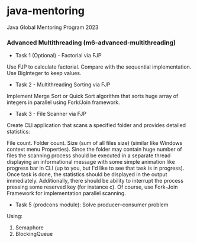 # java-mentoring
Java Global Mentoring Program 2023


### Advanced Multithreading (m6-advanced-multithreading)

* Task 1 (Optional) - Factorial via FJP

Use FJP to calculate factorial. Compare with the sequential implementation. Use BigInteger to keep values.

* Task 2 - Multithreading Sorting via FJP

Implement Merge Sort or Quick Sort algorithm that sorts huge array of integers in parallel using Fork/Join framework.

* Task 3 - File Scanner via FJP

Create CLI application that scans a specified folder and provides detailed statistics:

File count.
Folder count.
Size (sum of all files size) (similar like Windows context menu Properties). Since the folder may contain huge number of files the scanning process should be executed in a separate thread displaying an informational message with some simple animation like progress bar in CLI (up to you, but I'd like to see that task is in progress).
Once task is done, the statistics should be displayed in the output immediately. Additionally, there should be ability to interrupt the process pressing some reserved key (for instance c). Of course, use Fork-Join Framework for implementation parallel scanning.

* Task 5 (prodcons module): Solve producer–consumer problem

Using:
1. Semaphore
2. BlockingQueue